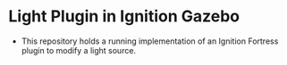 # Light Plugin in Ignition Gazebo
- This repository holds a running implementation of an Ignition Fortress plugin to modify a light source.
